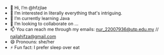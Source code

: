 - 👋 Hi, I’m @hfzjlae
- 👀 I’m interested in literally everything that's intriguing.
- 🌱 I’m currently learning Java
- 💞️ I’m looking to collaborate on ...
- 📫 You can reach me through my emails: nur_22007936@utp.edu.my // najlahifza@gmail.com
- 😄 Pronouns: she/her
- ⚡ Fun fact: I prefer sleep over eat 

<!---
hfzjlae/hfzjlae is a ✨ special ✨ repository because its `README.md` (this file) appears on your GitHub profile.
You can click the Preview link to take a look at your changes.
--->
